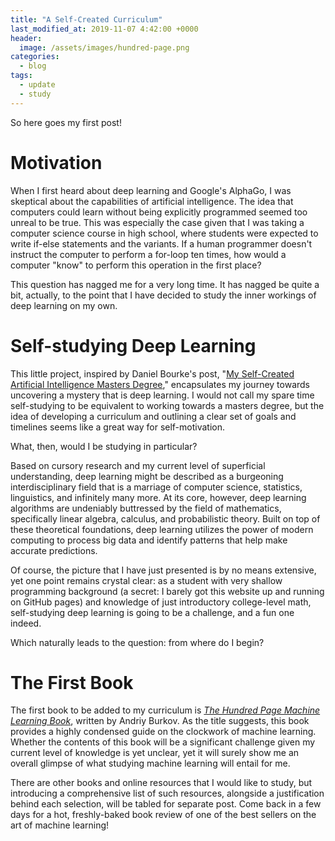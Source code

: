 ```yaml
---
title: "A Self-Created Curriculum"
last_modified_at: 2019-11-07 4:42:00 +0000
header:
  image: /assets/images/hundred-page.png
categories:
  - blog
tags:
  - update
  - study
---
```


So here goes my first post!

# Motivation

When I first heard about deep learning and Google's AlphaGo, I was skeptical about the capabilities of artificial intelligence. The idea that computers could learn without being explicitly programmed seemed too unreal to be true. This was especially the case given that I was taking a computer science course in high school, where students were expected to write if-else statements and the variants. If a human programmer doesn't instruct the computer to perform a for-loop ten times, how would a computer "know" to perform this operation in the first place?

This question has nagged me for a very long time. It has nagged be quite a bit, actually, to the point that I have decided to study the inner workings of deep learning on my own. 

# Self-studying Deep Learning

This little project, inspired by Daniel Bourke's post, "[My Self-Created Artificial Intelligence Masters Degree]," encapsulates my journey towards uncovering a mystery that is deep learning. I would not call my spare time self-studying to be equivalent to working towards a masters degree, but the idea of developing a curriculum and outlining a clear set of goals and timelines seems like a great way for self-motivation. 

What, then, would I be studying in particular? 

Based on cursory research and my current level of superficial understanding, deep learning might be described as a burgeoning interdisciplinary field that is a marriage of computer science, statistics, linguistics, and infinitely many more. At its core, however, deep learning algorithms are undeniably buttressed by the field of mathematics, specifically linear algebra, calculus, and probabilistic theory. Built on top of these theoretical foundations, deep learning utilizes the power of modern computing to process big data and identify patterns that help make accurate predictions.

Of course, the picture that I have just presented is by no means extensive, yet one point remains crystal clear: as a student with very shallow programming background (a secret: I barely got this website up and running on GitHub pages) and knowledge of just introductory college-level math, self-studying deep learning is going to be a challenge, and a fun one indeed. 

Which naturally leads to the question: from where do I begin?

# The First Book

The first book to be added to my curriculum is *[The Hundred Page Machine Learning Book]*, written by Andriy Burkov. As the title suggests, this book provides a highly condensed guide on the clockwork of machine learning. Whether the contents of this book will be a significant challenge given my current level of knowledge is yet unclear, yet it will surely show me an overall glimpse of what studying machine learning will entail for me. 

There are other books and online resources that I would like to study, but introducing a comprehensive list of such resources, alongside a justification behind each selection, will be tabled for separate post. Come back in a few days for a hot, freshly-baked book review of one of the best sellers on the art of machine learning!



[My Self-Created Artificial Intelligence Masters Degree]: https://hackernoon.com/my-self-created-ai-masters-degree-ddc7aae92d0e
[The Hundred Page Machine Learning Book]: http://themlbook.com
